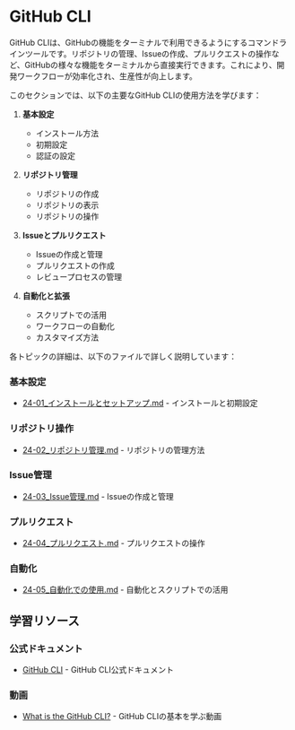 # GitHub CLI

GitHub CLIは、GitHubの機能をターミナルで利用できるようにするコマンドラインツールです。リポジトリの管理、Issueの作成、プルリクエストの操作など、GitHubの様々な機能をターミナルから直接実行できます。これにより、開発ワークフローが効率化され、生産性が向上します。

このセクションでは、以下の主要なGitHub CLIの使用方法を学びます：

1. **基本設定**
   - インストール方法
   - 初期設定
   - 認証の設定

2. **リポジトリ管理**
   - リポジトリの作成
   - リポジトリの表示
   - リポジトリの操作

3. **Issueとプルリクエスト**
   - Issueの作成と管理
   - プルリクエストの作成
   - レビュープロセスの管理

4. **自動化と拡張**
   - スクリプトでの活用
   - ワークフローの自動化
   - カスタマイズ方法

各トピックの詳細は、以下のファイルで詳しく説明しています：

### 基本設定
- [24-01_インストールとセットアップ.md](24-01_インストールとセットアップ.md) - インストールと初期設定

### リポジトリ操作
- [24-02_リポジトリ管理.md](24-02_リポジトリ管理.md) - リポジトリの管理方法

### Issue管理
- [24-03_Issue管理.md](24-03_Issue管理.md) - Issueの作成と管理

### プルリクエスト
- [24-04_プルリクエスト.md](24-04_プルリクエスト.md) - プルリクエストの操作

### 自動化
- [24-05_自動化での使用.md](24-05_自動化での使用.md) - 自動化とスクリプトでの活用

## 学習リソース

### 公式ドキュメント
- [GitHub CLI](https://cli.github.com/) - GitHub CLI公式ドキュメント

### 動画
- [What is the GitHub CLI?](https://www.youtube.com/watch?v=uy_PEGgUF4U) - GitHub CLIの基本を学ぶ動画 
